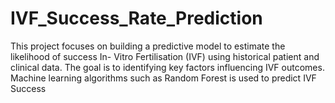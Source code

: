 <H1>IVF_Success_Rate_Prediction</H1>
<p>This project focuses on building a predictive model to estimate the likelihood of success In-
Vitro Fertilisation (IVF) using historical patient and clinical data. The goal is to identifying key factors influencing IVF 
outcomes. Machine learning algorithms such as Random Forest is used to predict IVF Success</p>
